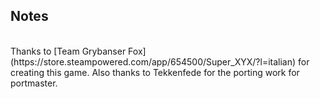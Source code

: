 ## Notes
<br/>
Thanks to [Team Grybanser Fox](https://store.steampowered.com/app/654500/Super_XYX/?l=italian) for creating this game.  Also thanks to Tekkenfede for the porting work for portmaster.
<br/>
